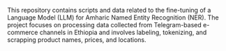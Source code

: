 This repository contains scripts and data related to the fine-tuning of a Language Model (LLM) for Amharic Named Entity Recognition (NER). The project focuses on processing data collected from Telegram-based e-commerce channels in Ethiopia and involves labeling, tokenizing, and scrapping product names, prices, and locations.
